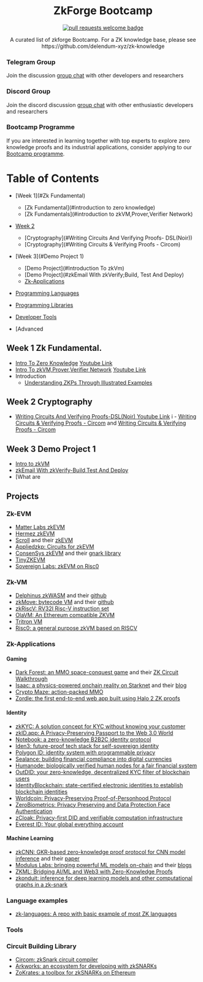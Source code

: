 <div align="center">
  <h1 align="center">ZkForge Bootcamp</h1>
  <p align="center">
    <a href="http://makeapullrequest.com">
      <img alt="pull requests welcome badge" src="https://img.shields.io/badge/PRs-welcome-brightgreen.svg?style=flat">
    </a>
  </p>

  <p align="center">A curated list of zkforge Bootcamp. For a ZK knowledge base, please see https://github.com/delendum-xyz/zk-knowledge </p>
</div>

### Telegram Group
Join the discussion [group chat](https://t.me/+D1eJ7No8srI3YTQx) with other developers and researchers

### Discord Group
Join the discord discussion [group chat](https://discord.gg/KWXHrK6r) with other enthusiastic developers and researchers

### Bootcamp Programme
If you are interested in learning together with top experts to explore zero knowledge proofs and its industrial applications, consider applying to our [Bootcamp programme](https://zkmonk.org/). 

Table of Contents
=================

* [Week 1](#Zk Fundamental)
  * [Zk Fundamental](#introduction to zero knowledge)
  * [Zk Fundamentals](#introduction to zkVM,Prover,Verifier Network)
* [Week 2](#Cryptography)
  * [Cryptography](#Writing Circuits And Verifying Proofs- DSL(Noir))
  * [Cryptography](#Writing Circuits & Verifying Proofs - Circom)
* [Week 3](#Demo Project 1)
  * [Demo Project](#Introduction To zkVm)
  * [Demo Project](#zkEmail With zkVerify;Build, Test And Deploy)
  * [Zk\-Applications](#zk-applications)
* [Programming Languages](#programming-languages)
* [Programming Libraries](#programming-libraries)
* [Developer Tools](#tools)

* [Advanced 

## Week 1 Zk Fundamental.

- [Intro To Zero Knowledge](https://docs.google.com/presentation/d/1dfLZ0f6lROO-z8pj_qEGPhX97YB7Wug8OJ3PjWKCTKg/edit?usp=sharing) [Youtube Link](https://youtu.be/miIOJFkGcY4?si=LLEzFAezFy9bdh8y)
- [Intro To zkVM,Prover,Verifier Network](https://docs.google.com/presentation/d/1Lq1SspCLD52O65VYbMikrV5dPtnrW1NY2SBRoL6_3MQ/edit?slide=id.p#slide=id.p) [Youtube Link](https://youtu.be/A6RMcm8xYTM)
- Introduction
  - [Understanding ZKPs Through Illustrated Examples](https://blog.goodaudience.com/understanding-zero-knowledge-proofs-through-simple-examples-df673f796d99)
  
## Week 2 Cryptography
  
  - [Writing Circuits And Verifying Proofs-DSL(Noir) Youtube Link](https://www.youtube.com/watch?v=eHCpbtLQFlg)
i  - [Writing Circuits & Verifying Proofs - Circom](https://docs.circom.io/getting-started/proving-circuits/) and [Writing Circuits & Verifying Proofs - Circom](https://docs.circom.io/getting-started/writing-circuits/)


## Week 3 Demo Project 1
  - [Intro to zkVM](https://youtu.be/rdmbySXu-jM?si=VHWa_Da4kItUD9Rx)
  - [zkEmail With zkVerify-Build,Test And Deploy](https://youtu.be/ybMZ4tp45U4?si=WVA5hvw5p82lrD5k)
  - [What are 

## Projects

### Zk-EVM

- [Matter Labs zkEVM](https://blog.matter-labs.io/unisync-a-port-of-uniswap-v2-on-the-zkevm-b12954748504)
- [Hermez zkEVM](https://blog.hermez.io/introducing-hermez-zkevm/)
- [Scroll](https://hackmd.io/@yezhang/S1sJ2cEWY) and their [zkEVM](https://hackmd.io/@yezhang/S1_KMMbGt)
- [Appliedzkp: Circuits for zkEVM](https://github.com/appliedzkp/zkevm-circuits)
- [ConsenSys zkEVM](https://ethresear.ch/uploads/short-url/3DM8kjFfIG6PHXu4qpYpmujXgme.pdf) and their [gnark library](https://github.com/consensys/gnark)
- [TinyZKEVM](https://github.com/leonardoalt/tinyzkevm)
- [Sovereign Labs: zkEVM on Risc0](https://github.com/Sovereign-Labs/ethereum-vpm)

### Zk-VM

- [Delphinus zkWASM](https://delphinuslab.com/zk-wasm/) and their [github](https://github.com/DelphinusLab/zkWasm)
- [zkMove: bytecode VM](https://www.zkmove.net/) and their [github](https://github.com/young-rocks/zkmove)
- [zkRiscV: RV32I Risc-V instruction set](https://github.com/lucasgleba/zkRiscV)
- [OlaVM: An Ethereum compatible ZKVM](https://olavm.org/)
- [Tritron VM](https://github.com/TritonVM/triton-vm)
- [Risc0: a general purpose zkVM based on RISCV](https://github.com/risc0/risc0)

### Zk-Applications

#### Gaming

- [Dark Forest: an MMO space-conquest game](https://blog.zkga.me/announcing-darkforest) and their [ZK Circuit Walkthrough](https://blog.zkga.me/df-init-circuit)
- [Isaac: a physics-powered onchain reality on Starknet](https://topology.gg/) and their [blog](https://www.guiltygyoza.xyz/2022/05/topology-isaac-defcon)
- [Crypto Maze: action-packed MMO](https://www.cryptomaze.app/)
- [Zordle: the first end-to-end web app built using Halo 2 ZK proofs](https://github.com/nalinbhardwaj/zordle)

#### Identity

- [zkKYC: A solution concept for KYC without knowing your customer](https://eprint.iacr.org/2021/907.pdf)
- [zkID.app: A Privacy-Preserving Passport to the Web 3.0 World](https://zkid.app/)
- [Notebook: a zero-knowledge B2B2C identity protocol](https://notebook-6.gitbook.io/notebook-docs-1.0/)
- [Iden3: future-proof tech stack for self-sovereign identity](https://iden3.io/)
- [Polygon ID: identity system with programmable privacy](https://polygon.technology/polygon-id/)
- [Sealance: building financial compliance into digital currencies](https://www.sealance.io/)
- [Humanode: biologically verified human nodes for a fair financial system](https://humanode.io/)
- [OutDID: your zero-knowledge, decentralized KYC filter of blockchain users](https://www.outdid.io/)
- [IdentityBlockchain: state-certified electronic identities to establish blockchain identities](https://github.com/IdentityBlockchain)
- [Worldcoin: Privacy-Preserving Proof-of-Personhood Protocol](https://worldcoin.org/)
- [ZeroBiometrics: Privacy Preserving and Data Protection Face Authentication](https://zerobiometrics.com/)
- [zCloak: Privacy-first DID and verifiable computation infrastructure](https://zcloak.network/#/)
- [Everest ID: Your global everything account](https://everest.org/)

#### Machine Learning

- [zkCNN: GKR-based zero-knowledge proof protocol for CNN model inference](https://github.com/TAMUCrypto/zkCNN) and their [paper](https://eprint.iacr.org/2021/673.pdf)
- [Modulus Labs: bringing powerful ML models on-chain](https://www.moduluslabs.xyz/) and their [blogs](https://medium.com/@ModulusLabs)
- [ZKML: Bridging AI/ML and Web3 with Zero-Knowledge Proofs](https://hackmd.io/@cathie/zkml)
- [zkonduit: inference for deep learning models and other computational graphs in a zk-snark](https://github.com/zkonduit/ezkl)

### Language examples

- [zk-languages: A repo with basic example of most ZK languages](https://github.com/microbecode/zk-languages)

### Tools

### Circuit Building Library

- [Circom: zkSnark circuit compiler](https://github.com/iden3/circom)
- [Arkworks: an ecosystem for developing with zkSNARKs](https://github.com/arkworks-rs)
- [ZoKrates: a toolbox for zkSNARKs on Ethereum](https://zokrates.github.io/)

